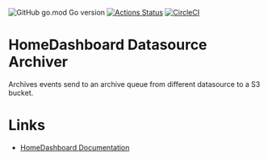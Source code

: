 ![GitHub go.mod Go version](https://img.shields.io/github/go-mod/go-version/tommzn/hdb-datasource-archiver)
[![Actions Status](https://github.com/tommzn/hdb-datasource-archiver/actions/workflows/go.image.build.yml/badge.svg)](https://github.com/tommzn/hdb-datasource-archiver/actions)
[![CircleCI](https://circleci.com/gh/tommzn/hdb-datasource-archiver/tree/main.svg?style=svg)](https://circleci.com/gh/tommzn/hdb-datasource-archiver/tree/main)

# HomeDashboard Datasource Archiver
Archives events send to an archive queue from different datasource to a S3 bucket.

# Links
- [HomeDashboard Documentation](https://github.com/tommzn/hdb-docs/wiki)
